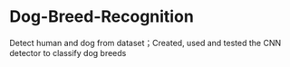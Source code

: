 # Dog-Breed-Recognition
Detect human and dog from dataset；Created, used and tested the CNN detector to classify dog breeds
